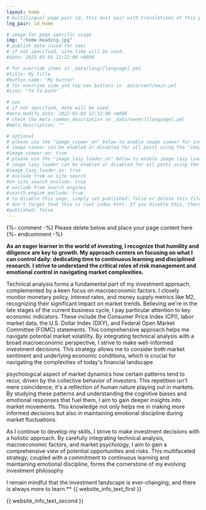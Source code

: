 ```yaml
---
layout: home
# multilingual page pair id, this must pair with translations of this page. (This name must be unique)
lng_pair: id_home

# image for page specific usage
img: ":home-heading.jpg"
# publish date (used for seo)
# if not specified, site.time will be used.
#date: 2022-03-03 12:32:00 +0000

# for override items in _data/lang/[language].yml
#title: My title
#button_name: "My button"
# for override side_and_top_nav_buttons in _data/conf/main.yml
#icon: "fa fa-bath"

# seo
# if not specified, date will be used.
#meta_modify_date: 2022-03-03 12:32:00 +0000
# check the meta_common_description in _data/owner/[language].yml
#meta_description: ""

# optional
# please use the "image_viewer_on" below to enable image viewer for individual pages or posts (_posts/ or [language]/_posts folders).
# image viewer can be enabled or disabled for all posts using the "image_viewer_posts: true" setting in _data/conf/main.yml.
#image_viewer_on: true
# please use the "image_lazy_loader_on" below to enable image lazy loader for individual pages or posts (_posts/ or [language]/_posts folders).
# image lazy loader can be enabled or disabled for all posts using the "image_lazy_loader_posts: true" setting in _data/conf/main.yml.
#image_lazy_loader_on: true
# exclude from on site search
#on_site_search_exclude: true
# exclude from search engines
#search_engine_exclude: true
# to disable this page, simply set published: false or delete this file
# don't forget that this is root index.html. If you disable this, there will be no index.html page to open
#published: false
---
```


{%- comment -%} Please delete below and place your page content here {%- endcomment -%}

**As an eager learner in the world of investing, I recognize that humility and diligence are key to growth. My approach centers on focusing on what I can control daily: dedicating time to continuous learning and disciplined research. I strive to understand the critical roles of risk management and emotional control in navigating market complexities.**

Technical analysis forms a fundamental part of my investment approach, complemented by a keen focus on macroeconomic factors. I closely monitor monetary policy, interest rates, and money supply metrics like M2, recognizing their significant impact on market trends. Believing we're in the late stages of the current business cycle, I pay particular attention to key economic indicators. These include the Consumer Price Index (CPI), labor market data, the U.S. Dollar Index (DXY), and Federal Open Market Committee (FOMC) statements. This comprehensive approach helps me navigate potential market volatility. By integrating technical analysis with a broad macroeconomic perspective, I strive to make well-informed investment decisions. This strategy allows me to consider both market sentiment and underlying economic conditions, which is crucial for navigating the complexities of today's financial landscape

psychological aspect of market dynamics how certain patterns tend to recur, driven by the collective behavior of investors. This repetition isn't mere coincidence; it's a reflection of human nature playing out in markets. By studying these patterns and understanding the cognitive biases and emotional responses that fuel them, I aim to gain deeper insights into market movements. This knowledge not only helps me in making more informed decisions but also in maintaining emotional discipline during market fluctuations.

As I continue to develop my skills, I strive to make investment decisions with a holistic approach. By carefully integrating technical analysis, macroeconomic factors, and market psychology, I aim to gain a comprehensive view of potential opportunities and risks. This multifaceted strategy, coupled with a commitment to continuous learning and maintaining emotional discipline, forms the cornerstone of my evolving investment philosophy

I remain mindful that the investment landscape is ever-changing, and there is always more to learn.**
{{ website_info_text_first }}

{{ website_info_text_second }}
